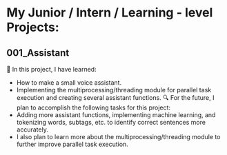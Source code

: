 # My Junior / Intern / Learning - level Projects:

## 001_Assistant
:book: In this project, I have learned:
- How to make a small voice assistant.
- Implementing the multiprocessing/threading module for parallel task execution and creating several assistant functions.
:mag: For the future, I plan to accomplish the following tasks for this project:
- Adding more assistant functions, implementing machine learning, and tokenizing words, subtags, etc. to identify correct sentences more accurately.
- I also plan to learn more about the multiprocessing/threading module to further improve parallel task execution.

##

